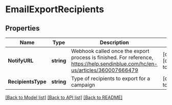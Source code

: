 # EmailExportRecipients

## Properties
Name | Type | Description | Notes
------------ | ------------- | ------------- | -------------
**NotifyURL** | **string** | Webhook called once the export process is finished. For reference, https://help.sendinblue.com/hc/en-us/articles/360007666479 | [optional] [default to null]
**RecipientsType** | **string** | Type of recipients to export for a campaign | [default to null]

[[Back to Model list]](../README.md#documentation-for-models) [[Back to API list]](../README.md#documentation-for-api-endpoints) [[Back to README]](../README.md)


